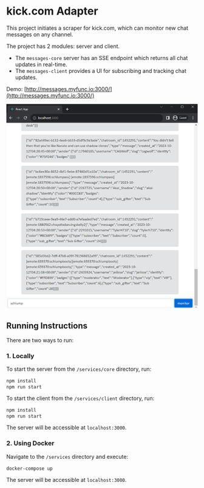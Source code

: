 # kick.com Adapter

This project initiates a scraper for kick.com, which can monitor new chat messages on any channel.

The project has 2 modules: server and client.

-   The `messages-core` server has an SSE endpoint which returns all chat updates in real-time.
-   The `messages-client` provides a UI for subscribing and tracking chat updates.

Demo: [http://messages.myfunc.io:3000/](http://messages.myfunc.io:3000/)

![Home](images/demo.png)

## Running Instructions

There are two ways to run:

### 1. Locally

To start the server from the `/services/core` directory, run:

```
npm install
npm run start
```

To start the client from the `/services/client` directory, run:

```
npm install
npm run start
```

The server will be accessible at `localhost:3000`.

### 2. Using Docker

Navigate to the `/services` directory and execute:

```
docker-compose up
```

The server will be accessible at `localhost:3000`.
